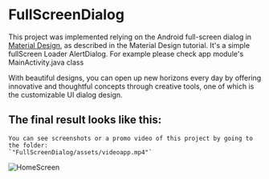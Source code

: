 # FullScreenDialog

This project was implemented relying on the Android full-screen dialog in [Material Design](https://material.io/components/dialogs), 
as described in the Material Design tutorial. It's a simple fullScreen Loader AlertDialog.
For example please check app module's MainActivity.java class

With beautiful designs, you can open up new horizons every day by offering innovative and thoughtful 
concepts through creative tools, one of which is the customizable UI dialog design.

## The final result looks like this:
```
You can see screenshots or a promo video of this project by going to the folder:
`"FullScreenDialog/assets/videoapp.mp4"`
```
![HomeScreen](https://github.com/fotehkamolov96/FullScreenDialog/blob/main/assets/fullcustom.png?raw=true)
